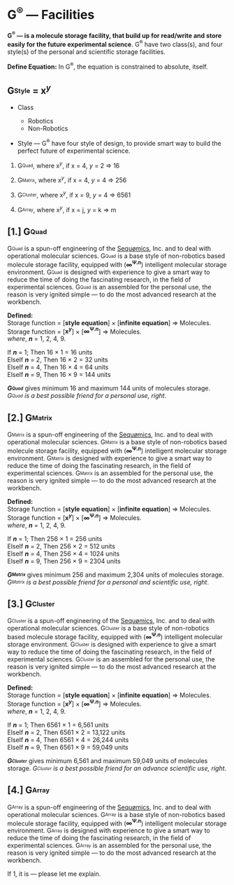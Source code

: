 # G<sup>®</sup> — Facilities
<b>G<sup>®</sup> — is a molecule storage facility, that build up for read/write and store easily for the future experimental science</b>. G<sup>®</sup> have two class(s), and four style(s) of the personal and scientific storage facilities.

<b>Define Equation:</b> In G<sup>®</sup>, the equation is constrained to absolute, itself.

## G<sub><sup>Style</sup></sub> = x<sup><i>y</i></sup>

- Class
  - Robotics
  - Non-Robotics
 
- Style — G<sup>®</sup> have four style of design, to provide smart way to build the perfect future of experimental science.

1. G<sub><sup>Quad</sup></sub>, where x<sup><i>y</i></sup>, if x = 4, <i>y</i> = 2 => 16

2. G<sub><sup>Matrix</sup></sub>, where x<sup><i>y</i></sup>, if x = 4, <i>y</i> = 4 => 256

3. G<sub><sup>Cluster</sup></sub>, where x<sup><i>y</i></sup>, if x = 9, <i>y</i> = 4 => 6561

4. G<sub><sup>Array</sup></sub>, where x<sup><i>y</i></sup>, if x = j, <i>y</i> = k => m

## [1.] G<sub><sup>Quad</sup></sub>
G<sub><sup>Quad</sup></sub> is a spun-off engineering of the [Sequømics](http://sequomics.com/), Inc. and to deal with operational molecular sciences. G<sub><sup>Quad</sup></sub> is a base style of non-robotics based molecule storage facility, equipped with (<b>∞<sup>Ψ.<b><i>n</i></b></sup></b>) intelligent molecular storage environment. G<sub><sup>Quad</sup></sub> is designed with experience to give a smart way to reduce the time of doing the fascinating research, in the field of experimental sciences. G<sub><sup>Quad</sup></sub> is an assembled for the personal use, the reason is very ignited simple — to do the most advanced research at the workbench.

<b>Defined:</b></br>
Storage function = [<b>style equation</b>] × [<b>infinite equation</b>] => Molecules.</br>
Storage function = [<b>x<sup><i>y</i></sup></b>] × [<b>∞<sup>Ψ.<b><i>n</i></b></sup></b>] => Molecules.</br>
<i>where</i>, <b><i>n</i></b> = 1, 2, 4, 9.

If <b><i>n</i></b> = 1; Then 16 × 1 = 16 units</br>
ElseIf <b><i>n</i></b> = 2, Then 16 × 2 = 32 units</br>
ElseIf <b><i>n</i></b> = 4, Then 16 × 4 = 64 units</br>
ElseIf <b><i>n</i></b> = 9, Then 16 × 9 = 144 units</br>

<b><i>G<sub><sup>Quad</sup></sub></b></i> gives minimum 16 and maximum 144 units of molecules storage. <i>G<sub><sup>Quad</sup></sub> is a best possible friend for a personal use, right</i>.

## [2.] G<sub><sup>Matrix</sup></sub>
G<sub><sup>Matrix</sup></sub> is a spun-off engineering of the [Sequømics](http://sequomics.com/), Inc. and to deal with operational molecular sciences. G<sub><sup>Matrix</sup></sub> is a base style of non-robotics based molecule storage facility, equipped with (<b>∞<sup>Ψ.<b><i>n</i></b></sup></b>) intelligent molecular storage environment. G<sub><sup>Matrix</sup></sub> is designed with experience to give a smart way to reduce the time of doing the fascinating research, in the field of experimental sciences. G<sub><sup>Matrix</sup></sub> is an assembled for the personal use, the reason is very ignited simple — to do the most advanced research at the workbench.

<b>Defined:</b></br>
Storage function = [<b>style equation</b>] × [<b>infinite equation</b>] => Molecules.</br>
Storage function = [<b>x<sup><i>y</i></sup></b>] × [<b>∞<sup>Ψ.<b><i>n</i></b></sup></b>] => Molecules.</br>
<i>where</i>, <b><i>n</i></b> = 1, 2, 4, 9.

If <b><i>n</i></b> = 1; Then 256 × 1 = 256 units</br>
ElseIf <b><i>n</i></b> = 2, Then 256 × 2 = 512 units</br>
ElseIf <b><i>n</i></b> = 4, Then 256 × 4 = 1024 units</br>
ElseIf <b><i>n</i></b> = 9, Then 256 × 9 = 2304 units</br>

<b><i>G<sub><sup>Matrix</sup></sub></b></i> gives minimum 256 and maximum 2,304 units of molecules storage. <i>G<sub><sup>Matrix</sup></sub> is a best possible friend for a personal and scientific use, right</i>.

## [3.] G<sub><sup>Cluster</sup></sub>
G<sub><sup>Cluster</sup></sub> is a spun-off engineering of the [Sequømics](http://sequomics.com/), Inc. and to deal with operational molecular sciences. G<sub><sup>Cluster</sup></sub> is a base style of non-robotics based molecule storage facility, equipped with (<b>∞<sup>Ψ.<b><i>n</i></b></sup></b>) intelligent molecular storage environment. G<sub><sup>Cluster</sup></sub> is designed with experience to give a smart way to reduce the time of doing the fascinating research, in the field of experimental sciences. G<sub><sup>Cluster</sup></sub> is an assembled for the personal use, the reason is very ignited simple — to do the most advanced research at the workbench.

<b>Defined:</b></br>
Storage function = [<b>style equation</b>] × [<b>infinite equation</b>] => Molecules.</br>
Storage function = [<b>x<sup><i>y</i></sup></b>] × [<b>∞<sup>Ψ.<b><i>n</i></b></sup></b>] => Molecules.</br>
<i>where</i>, <b><i>n</i></b> = 1, 2, 4, 9.

If <b><i>n</i></b> = 1; Then 6561 × 1 = 6,561 units</br>
ElseIf <b><i>n</i></b> = 2, Then 6561 × 2 = 13,122 units</br>
ElseIf <b><i>n</i></b> = 4, Then 6561 × 4 = 26,244 units</br>
ElseIf <b><i>n</i></b> = 9, Then 6561 × 9 = 59,049 units</br>

<b><i>G<sub><sup>Cluster</sup></sub></b></i> gives minimum 6,561 and maximum 59,049 units of molecules storage. <i>G<sub><sup>Cluster</sup></sub> is a best possible friend for an advance scientific use, right</i>.

## [4.] G<sub><sup>Array</sup></sub>
G<sub><sup>Array</sup></sub> is a spun-off engineering of the [Sequømics](http://sequomics.com/), Inc. and to deal with operational molecular sciences. G<sub><sup>Array</sup></sub> is a base style of non-robotics based molecule storage facility, equipped with (<b>∞<sup>Ψ.<b><i>n</i></b></sup></b>) intelligent molecular storage environment. G<sub><sup>Array</sup></sub> is designed with experience to give a smart way to reduce the time of doing the fascinating research, in the field of experimental sciences. G<sub><sup>Array</sup></sub> is an assembled for the personal use, the reason is very ignited simple — to do the most advanced research at the workbench.

If 1, it is — please let me explain.
